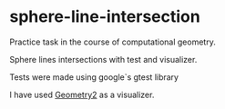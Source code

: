 sphere-line-intersection
=========================

Practice task in the course of computational geometry.

Sphere lines intersections with test and visualizer.

Tests were made using google`s gtest library

I have used <a href="https://github.com/khovanskiy/" title="khovanskiy&#39;s"> <a href="https://github.com/khovanskiy/Geometry2">Geometry2</a> as a visualizer.

